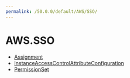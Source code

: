 ```yaml
---
permalink: /50.0.0/default/AWS/SSO/
---
```


# AWS.SSO



* [Assignment](Assignment.md)
* [InstanceAccessControlAttributeConfiguration](InstanceAccessControlAttributeConfiguration.md)
* [PermissionSet](PermissionSet.md)
